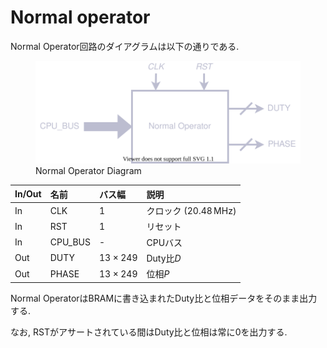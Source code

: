 # Normal operator

Normal Operator回路のダイアグラムは以下の通りである.

<figure>
<img alt="Normal Operator" src="../figs/normal_operator/diagram.svg">
<figcaption>Normal Operator Diagram</figcaption>
</figure>

| In/Out | 名前         | バス幅         | 説明                             |
| :----- | :----------- | :------------- | :------------------------------- |
|   In   | CLK          | $1$            | クロック ($20.48\,\mathrm{MHz}$) |
|   In   | RST          | $1$            | リセット                         |
|   In   | CPU_BUS      | -              | CPUバス                          |
|   Out  | DUTY         | $13\times 249$ | Duty比$D$                        |
|   Out  | PHASE        | $13\times 249$ | 位相$P$                          |

Normal OperatorはBRAMに書き込まれたDuty比と位相データをそのまま出力する.

なお, RSTがアサートされている間はDuty比と位相は常に$0$を出力する.
